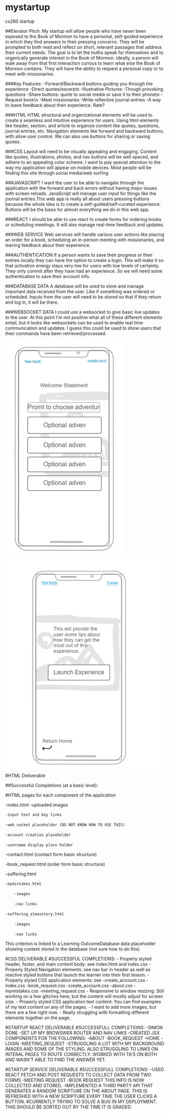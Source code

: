 # mystartup
cs260 startup

##Elevator Pitch:
My startup will allow people who have never been exposed to the Book of Mormon to have a personal, self-guided experience in which they find answers to their pressing concerns. They will be prompted to both read and reflect on short, relevant passages that address their current needs. The goal is to let the truths speak for themselves and to organically generate interest in the Book of Mormon. Ideally, a person will walk away from that first interaction curious to learn what else the Book of Mormon contains. They will have the ability to request a personal copy or to meet with missionaries.  

###Key Features:
-Forward/Backward buttons guiding you through the experience
-Direct quotes/excerpts
-Illustrative Pictures
-Though provoking questions
-Share buttons: quote to social media or save it to their phone\n
-Request book\n
-Meet missionaries
-Write reflective journal entries
-A way to leave feedback about their experience. Rate?

###HTML
HTML structural and organizational elements will be used to create a seamless
and intuitive experience for users. Using html elements like header, section, and article 
to organize content like quotes, questions, journal entries, etc. 
Navigation elements like forward and backward buttons, with allow user control. We can also use
buttons for sharing or saving quotes.

###CSS
Layout will need to be visually appealing and engaging. Content like quotes, illustrations, photos, and nav
buttons will be well spaced, and adhere to an appealing color scheme. I want to pay special attention to the way
my application will appear on mobile devices. Most people will be finding this site through social media/web surfing.

###JAVASCRIPT
I want the user to be able to navigate through the application with the forward and back errors without having
major issues with screen reloads. JavaScript will manage user input for things like the journal entries.This web
app is really all about users pressing buttons because the whole idea is to create a self-guided/self-curated
experience. Buttons will be the basis for almost everything we do in this web app. 

###REACT
I should be able to use react to create forms for ordering books or scheduling meetings. It will also manage
real-time feedback and updates.

###WEB SERVICE
Web services will handle various user actions like placing an order for a book, scheduling an in-person meeting
with missionaries, and leaving feedback about their experience. 

###AUTHENTICATION
If a person wants to save their progress or their entries locally they can have the option to create a login.
This will make it so that activation energy stays very low for users with low levels of certainty. They only commit
after they have had an experience. So we will need some authentication to save their account info.

###DATABASE DATA
A database will be used to store and manage important data received from the user. Like if something was ordered
or scheduled. Inputs from the user will need to be stored so that if they return and log in, it will be there.

###WEBSOCKET DATA
I could use a websocket to give basic live updates to the user. At this point I'm not positive what all of these
different elements entail, but it looks like websockets can be used to enable real time communication and updates.
I guess this could be used to show users that their commands have been retrieved/processed. 

![Simple Home Page](Home_page1.png) ![Second Page](_page2.png)


#HTML Deliverable

##Successful Completions (at a basic level):

#HTML pages for each component of the application

-index.html
    -uploaded images

    -input text and key links

    -web socket placeholder (DO NOT KNOW HOW TO USE THIS)

    -account creation placeholder

    -username display place holder

-contact.html (contact form basic structure)

-book_request.html (order form basic structure)

-suffering.html

    -mymistakes.html

        -images

        -nav links

    -suffering_almasstory.html

        -images

        -nav links

This criterion is linked to a Learning OutcomeDatabase data placeholder showing content stored in the database (not sure how to do this)
  



#CSS DELIVERABLE
#SUCCESSFUL COMPLETIONS:
    - Properly styled header, footer, and main content body: see index.html and index.css
    - Properly Styled Navigation elements: see nav bar in header as well as reactive styled buttons that launch the learner into their first lesson.
    - Properly styled CSS application elements: see 
        -create_account.css
        -index.css
        -book_request.css
        -create_account.css
        -about.css
        -mymistakes.css
        -meeting_request.css
    - Responsive to window resizing: Still working on a few glitches here, but the content will mostly adjust for screen size.
    - Properly styled CSS application text content: You can find examples of my text content on any of the pages. 
    - I want to add more images, but there are a few right now. 
    - Really struggling with formatting different elements together on the page.



#STARTUP REACT DELIVERABLE
#SUCCESSFULL COMPLETIONS:
    -SIMON DONE
    -SET UP MY BROWSWER ROUTER AND NAV LINKS
    -CREATED JSX COMPONENTS FOR THE FOLLOWING:
        -ABOUT
        -BOOK_REQUEST
        -HOME
        -LOGIN
        -MEETING_REQUEST
    -STRUGGLING A LOT WITH MY BACKGROUND IMAGES AND SOME OF THE STYLING. ALSO STRUGGLING TO LINKS ON INTERAL PAGES TO ROUTE CORRECTLY. WORKED WITH TA'S ON BOTH AND WASN'T ABLE TO FIND THE ANSWER YET.
    

#STARTUP SERVICE DELIVERABLE
#SUCCESSFULL COMPLETIONS:
    -USED REACT FETCH AND POST REQUESTS TO COLLECT DATA FROM TWO FORMS
        -MEETING REQUEST
        -BOOK REQUEST
        THIS INFO IS NOW COLLECTED AND STORED.
    -IMPLEMENTED A THIRD PARTY API THAT GENERATES A RANDOM SCRIPTURE ON
    THE ABOUT PAGE. THIS IS REFRESHED WITH A NEW SCRIPTURE EVERY TIME THE USER
    CLICKS A BUTTON.
#CURRENTLY TRYING TO SOLVE A BUG IN MY DEPLOYMENT. THIS SHOULD BE SORTED OUT
BY THE TIME IT IS GRADED. 


